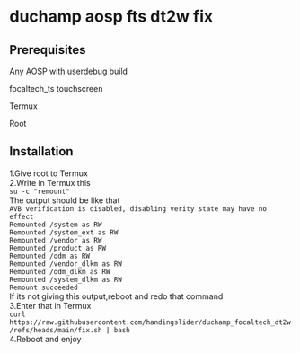 # duchamp aosp fts dt2w fix

<b><h2>Prerequisites</h2></b> 

Any AOSP with userdebug build

focaltech_ts touchscreen

Termux

Root

<h2><b>Installation</b></h2>
1.Give root to Termux<br>
2.Write in Termux this<br>
<code>su -c "remount"</code><br>
The output should be like that<br>
<code>AVB verification is disabled, disabling verity state may have no effect
Remounted /system as RW
Remounted /system_ext as RW
Remounted /vendor as RW
Remounted /product as RW
Remounted /odm as RW
Remounted /vendor_dlkm as RW
Remounted /odm_dlkm as RW
Remounted /system_dlkm as RW
Remount succeeded</code><br>
If its not giving this output,reboot and redo that command<br>
3.Enter that in Termux<br>
<code>curl https://raw.githubusercontent.com/handingslider/duchamp_focaltech_dt2w/refs/heads/main/fix.sh | bash</code><br>
4.Reboot and enjoy
